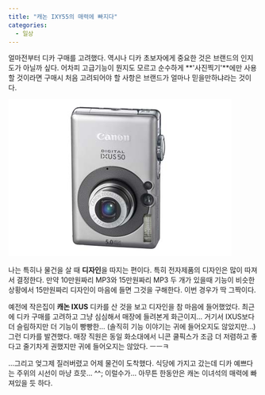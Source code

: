 ```yaml
---
title: "캐논 IXY55의 매력에 빠지다"
categories:
  - 일상
---
```


얼마전부터 디카 구매를 고려했다. 역시나 디카 초보자에게 중요한 것은 브랜드의 인지도가 아닐까 싶다. 어차피 고급기능이 뭔지도 모르고 순수하게 **'사진찍기'**에만 사용할 것이라면 구매시 처음 고려되어야 할 사항은 브랜드가 얼마나 믿을만하냐라는 것이다.  
  
![](/assets/images/posts/2005/06/gk200000000078.jpg)  

나는 특히나 물건을 살 때 **디자인**을 따지는 편이다. 특히 전자제품의 디자인은 많이 따져서 결정한다. 만약 10만원짜리 MP3와 15만원짜리 MP3 두 개가 있을때 기능이 비슷한 상황에서 15만원짜리 디자인이 마음에 들면 그것을 구해한다. 이번 경우가 딱 그짝이다.  
  
예전에 작은집이 **캐논 IXUS** 디카를 산 것을 보고 디자인을 참 마음에 들어했었다. 최근에 디카 구매를 고려하고 그냥 심심해서 매장에 들려본게 화근이지... 거기서 IXUS보다 더 슬림하지만 더 기능이 빵빵한... (솔직히 기능 이야기는 귀에 들어오지도 않았지만...) 그런 디카를 발견했다. 매장 직원은 동일 화소대에서 니콘 쿨픽스가 조금 더 저렴하고 좋다고 줄기차게 권했지만 귀에 들어오지는 않았다. ㅡㅡㅋ  

...그리고 엊그제 질러버렸고 어제 물건이 도착했다. 식당에 가지고 갔는데 디카 예쁘다는 주위의 시선이 마냥 흐믓... ^^; 이럴수가... 아무튼 한동안은 캐논 이녀석의 매력에 빠져있을 듯 하다.
